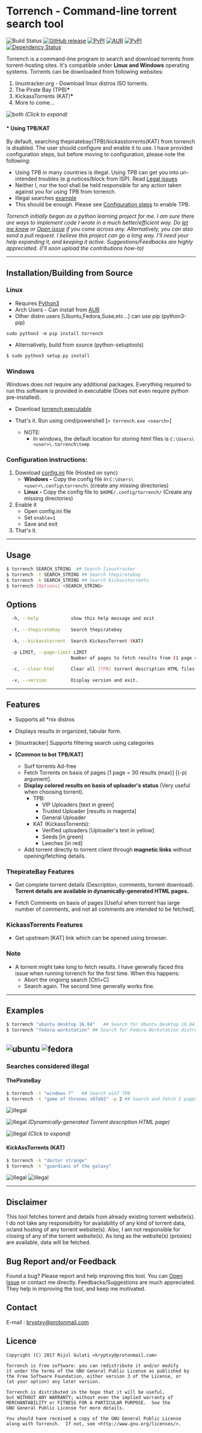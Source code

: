# Torrench - Command-line torrent search tool
![Build Status](https://travis-ci.org/kryptxy/torrench.svg?branch=master)
[![GitHub release](https://img.shields.io/github/release/kryptxy/torrench.svg)]()
[![PyPI](https://img.shields.io/pypi/v/torrench.svg)](https://pypi.python.org/pypi/torrench/)
[![AUR](https://img.shields.io/aur/version/torrench.svg)](https://aur.archlinux.org/packages/torrench/)
[![PyPI](https://img.shields.io/pypi/pyversions/torrench.svg)]()
[![Dependency Status](https://gemnasium.com/badges/github.com/kryptxy/torrench.svg)](https://gemnasium.com/github.com/kryptxy/torrench)

Torrench is a command-line program to search and download torrents from torrent-hosting sites. It's compatible under **Linux and Windows** operating systems. 
Torrents can be downloaded from following websites:
1. linuxtracker.org - Download linux distros ISO torrents.
2. The Pirate Bay (TPB)**\***
3. KickassTorrents (KAT)**\***
3. More to come...

![both](https://raw.githubusercontent.com/kryptxy/torrench/master/images/screenshots/mix.gif)
_(Click to expand)_

#### \* Using TPB/KAT
By default, searching thepiratebay(TPB)/kickasstorrents(KAT) from torrench is disabled. The user should configure and enable it to use. I have provided configuration steps, but before moving to configuration, please note the following:

* Using TPB in many countries is illegal. Using TPB can get you into un-intended troubles (e.g notices/block from ISP). Read [Legal issues](https://en.wikipedia.org/wiki/The_Pirate_Bay#Legal_issues)
* Neither I, nor the tool shall be held responsible for any action taken against you for using TPB from torrench.
* Illegal searches [example](https://github.com/kryptxy/torrench#illegal-searches-should-not-be-practiced)
* This should be enough. Please see [Configuration steps](https://github.com/kryptxy/torrench#thepiratebay-configuration) to enable TPB.

_Torrench initially began as a python learning project for me. I am sure there are ways to implement code I wrote in a much better/efficient way. Do [let me know](https://github.com/kryptxy/torrench#contact) or [Open issue](https://github.com/kryptxy/torrench/issues/new) if you come across any. Alternatively, you can also send a pull request. 
I believe this project can go a long way. I'll need your help expanding it, and keeping it active. Suggestions/Feedbacks are highly appreciated. (I'll soon upload the contributions how-to)_

---

## Installation/Building from Source
### Linux

* Requires [Python3](https://www.python.org/downloads/)
* Arch Users - Can install from [AUR](https://aur.archlinux.org/packages/torrench/)
* Other distro users [Ubuntu,Fedora,Suse,etc...] can use pip (python3-pip)
```
sudo python3 -m pip install torrench
```
* Alternatively, build from source (python-setuptools)
```bash
$ sudo python3 setup.py install
```
	
### Windows
Windows does not require any additional packages. Everything required to run this software is provided in executable (Does not even require python pre-installed).

* Download [torrench executable](https://github.com/kryptxy/torrench/releases/download/v1.0.3/torrench-1.0.3.exe)
* That's it. Run using cmd/powershell [```> torrench.exe <search>```]

	* NOTE: 
		* In windows, the default location for storing html files is ```C:\Users\<user>\.torrench\temp```

### Configuration instructions:
1. Download [config.ini](https://ln.sync.com/dl/26cd652e0/nqzvd8b3-9gqs3pdu-32btqm2c-9r6mbymm) file (Hosted on sync)
	* **Windows -** Copy the config file in ```C:\Users\<user>\.config\torrench\``` (create any missing directories)
	* **Linux -** Copy the config file to ```$HOME/.config/torrench/``` (Create any missing directories)
2. Enable it
	* Open config.ini file
	* Set ```enable=1```
	* Save and exit
3. That's it. 

---

## Usage
```bash
$ torrench SEARCH_STRING  ## Search linuxtracker
$ torrench -t SEARCH_STRING ## Search thepiratebay
$ torrench -k SEARCH_STRING ## Search kickasstorrents
$ torrench [Options] <SEARCH_STRING>
```

## Options
```bash
  -h, --help            show this help message and exit
  
  -t, --thepiratebay    Search thepiratebay
  
  -k, --kickasstorrent  Search KickassTorrent (KAT)
  
  -p LIMIT, --page-limit LIMIT
                        Number of pages to fetch results from (1 page = 30 results). [default: 1] [TPB]
						
  -c, --clear-html      Clear all [TPB] torrent description HTML files and exit.
						
  -v, --version         Display version and exit.
 ```

---

## Features
* Supports all \*nix distros
* Displays results in organized, tabular form.
* [linuxtracker] Supports filtering search using categories

* **[Common to bot TPB/KAT]** 
	* Surf torrents Ad-free
	* Fetch Torrents on basis of pages [1 page = 30 results (max)] [(-p) argument].
	* **Display colored results on basis of uploader's status** (Very useful when choosing torrent).
		* TPB: 
			* VIP Uploaders [text in green]
			* Trusted Uploader [results in magenta]
			* General Uploader 
		* KAT (KickassTorrents):
			* Verified uploaders [Uploader's text in yellow]
			* Seeds [in green]
			* Leeches [in red]
	* Add torrent directly to torrent client through **magnetic links** without opening/fetching details.
	
### ThepirateBay Features
* Get complete torrent details (Description, comments, torrent download). **Torrent details are available in dynamically-generated HTML pages.**

* Fetch Comments on basis of pages [Useful when torrent has large number of comments, and not all comments are intended to be fetched].

### KickassTorrents Features
* Get upstream [KAT] link which can be opened using browser.

### Note
* A torrent might take long to fetch results. I have generally faced this issue when running torrench for the first time. When this happens:
	* Abort the ongoing search [Ctrl+C]
	* Search again. The second time generally works fine.
	
---

## Examples

```bash
$ torrench "ubuntu desktop 16.04"	## Search for Ubuntu Desktop 16.04 distro ISO
$ torrench "fedora workstation"	## Search for Fedora Workstation distro ISO
```
![ubuntu](https://raw.githubusercontent.com/kryptxy/torrench/master/images/screenshots/ubuntu.png)
![fedora](https://raw.githubusercontent.com/kryptxy/torrench/master/images/screenshots/linux.gif)
---
### Searches considered illegal
#### ThePirateBay
```bash
$ torrench -t "windows 7"	## Search win7 TPB
$ torrench -t "game of thrones s07e02" -p 2	## Search and fetch 2 pages TPB for GOT s07e02
```
![illegal](https://raw.githubusercontent.com/kryptxy/torrench/master/images/screenshots/tpb.png)

![illegal](https://raw.githubusercontent.com/kryptxy/torrench/master/images/screenshots/html.png)
_(Dynamically-generated Torrent description HTML page)_ 

![illegal](https://raw.githubusercontent.com/kryptxy/torrench/master/images/screenshots/got.gif)
_(Click to expand)_

#### KickAssTorrents (KAT)
```bash
$ torrench -k "doctor strange"
$ torrench -t "guardians of the galaxy"
```
![illegal](https://raw.githubusercontent.com/kryptxy/torrench/master/images/screenshots/kat.png)
![illegal](https://raw.githubusercontent.com/kryptxy/torrench/master/images/screenshots/kat.gif)

---

## Disclaimer
This tool fetches torrent and details from already existing torrent website(s). I do not take any responsibility for availability of any kind of torrent data, or/and hosting of any torrent website(s). Also, I am  not responsible for closing of any of the torrent website(s). As long as the website(s) (proxies) are available, data will be fetched.

## Bug Report and/or Feedback
Found a bug? Please report and help improving this tool. You can [Open Issue](https://github.com/kryptxy/torrench/issues/new) or contact me directly.
Feedbacks/Suggestions are much appreciated. They help in improving the tool, and keep me motivated. 

## Contact
E-mail : kryptxy@protonmail.com

## Licence
```
Copyright (C) 2017 Rijul Gulati <kryptxy@protonmail.com>

Torrench is free software: you can redistribute it and/or modify
it under the terms of the GNU General Public License as published by
the Free Software Foundation, either version 3 of the License, or
(at your option) any later version.

Torrench is distributed in the hope that it will be useful,
but WITHOUT ANY WARRANTY; without even the implied warranty of
MERCHANTABILITY or FITNESS FOR A PARTICULAR PURPOSE.  See the
GNU General Public License for more details.

You should have received a copy of the GNU General Public License
along with Torrench.  If not, see <http://www.gnu.org/licenses/>.
```
